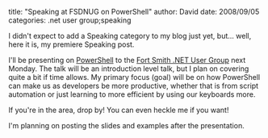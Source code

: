 
title: "Speaking at FSDNUG on PowerShell"
author: David
date: 2008/09/05
categories: .net user group;speaking

I didn't expect to add a Speaking category to my blog just yet, but... well, here it is, my premiere Speaking post. 

I'll be presenting on [PowerShell](http://www.microsoft.com/windowsserver2003/technologies/management/powershell/default.mspx) to the [Fort Smith .NET User Group](http://fsdnug.org/) next Monday. The talk will be an introduction level talk, but I plan on covering quite a bit if time allows. My primary focus (goal) will be on how PowerShell can make us as developers be more productive, whether that is from script automation or just learning to more efficient by using our keyboards more. 

If you're in the area, drop by! You can even heckle me if you want! 

I'm planning on posting the slides and examples after the presentation.

